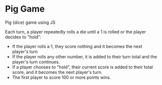 # Pig Game
Pig (dice) game using JS

Each turn, a player repeatedly rolls a die until a 1 is rolled or the player decides to "hold":

- If the player rolls a 1, they score nothing and it becomes the next player's turn
- If the player rolls any other number, it is added to their turn total and the player's turn continues.
- If a player chooses to "hold", their current score is added to their total score, and it becomes the next player's turn.
- The first player to score 100 or more points wins.
